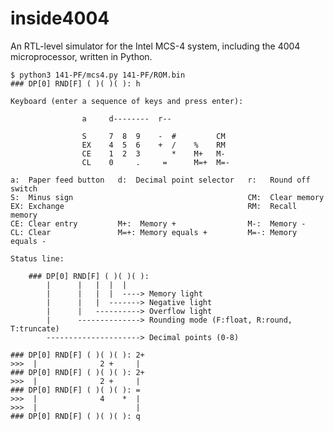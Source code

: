 # inside4004

An RTL-level simulator for the Intel MCS-4 system, including the 4004 microprocessor, written in Python.

    $ python3 141-PF/mcs4.py 141-PF/ROM.bin
    ### DP[0] RND[F] ( )( )( ): h

    Keyboard (enter a sequence of keys and press enter):

                    a     d--------  r--
                                
                    S     7  8  9    -  #         CM   
                    EX    4  5  6    +  /    %    RM
                    CE    1  2  3       *    M+   M-
                    CL    0     .     =      M=+  M=-

    a:  Paper feed button   d:  Decimal point selector   r:   Round off switch
    S:  Minus sign                                       CM:  Clear memory
    EX: Exchange                                         RM:  Recall memory
    CE: Clear entry         M+:  Memory +                M-:  Memory -
    CL: Clear               M=+: Memory equals +         M=-: Memory equals -

    Status line:

        ### DP[0] RND[F] ( )( )( ):
            |      |   |  |  |
            |      |   |  |  ----> Memory light          
            |      |   |  -------> Negative light
            |      |   ----------> Overflow light
            |      --------------> Rounding mode (F:float, R:round, T:truncate)
            ---------------------> Decimal points (0-8) 

    ### DP[0] RND[F] ( )( )( ): 2+
    >>>  |              2 +     |
    ### DP[0] RND[F] ( )( )( ): 2+
    >>>  |              2 +     |
    ### DP[0] RND[F] ( )( )( ): =
    >>>  |              4    *  |
    >>>  |                      |
    ### DP[0] RND[F] ( )( )( ): q
